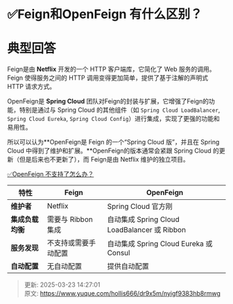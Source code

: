 # ✅Feign和OpenFeign 有什么区别？

# 典型回答


Feign是由 **Netflix** 开发的一个 HTTP 客户端库，它简化了 Web 服务的调用。Feign 使得服务之间的 HTTP 调用变得更加简单，提供了基于注解的声明式 HTTP 请求方式。  



OpenFeign是 **Spring Cloud** 团队对Feign的封装与扩展，它增强了Feign的功能，特别是通过与 Spring Cloud 的其他组件（如 `Spring Cloud LoadBalancer`, `Spring Cloud Eureka`, `Spring Cloud Config`）进行集成，实现了更强的功能和易用性。  



所以可以认为**OpenFeign是 Feign 的一个“Spring Cloud 版”，并且在 Spring Cloud 中得到了维护和扩展。**OpenFeign的版本通常会紧跟 Spring Cloud 的更新（但是后来也不更新了），而 Feign是由 Netflix 维护的独立项目。  



[✅OpenFeign 不支持了怎么办？](https://www.yuque.com/hollis666/dr9x5m/itmcpq5517975ttq)



| 特性 | Feign | OpenFeign |
| --- | --- | --- |
| **维护者** | Netflix | Spring Cloud 官方刚 |
| **集成负载均衡** | 需要与 Ribbon 集成 | 自动集成 Spring Cloud LoadBalancer 或 Ribbon |
| **服务发现** | 不支持或需要手动配置 | 自动集成 Spring Cloud Eureka 或 Consul |
| **自动配置** | 无自动配置 | 提供自动配置 |






> 更新: 2025-03-23 14:27:01  
> 原文: <https://www.yuque.com/hollis666/dr9x5m/nyigf9383hb8rmwg>